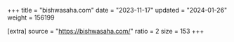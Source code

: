 +++
title = "bishwasaha.com"
date = "2023-11-17"
updated = "2024-01-26"
weight = 156199

[extra]
source = "https://bishwasaha.com/"
ratio = 2
size = 153
+++
